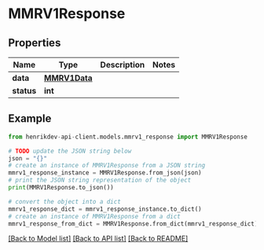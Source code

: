 # MMRV1Response


## Properties

Name | Type | Description | Notes
------------ | ------------- | ------------- | -------------
**data** | [**MMRV1Data**](MMRV1Data.md) |  | 
**status** | **int** |  | 

## Example

```python
from henrikdev-api-client.models.mmrv1_response import MMRV1Response

# TODO update the JSON string below
json = "{}"
# create an instance of MMRV1Response from a JSON string
mmrv1_response_instance = MMRV1Response.from_json(json)
# print the JSON string representation of the object
print(MMRV1Response.to_json())

# convert the object into a dict
mmrv1_response_dict = mmrv1_response_instance.to_dict()
# create an instance of MMRV1Response from a dict
mmrv1_response_from_dict = MMRV1Response.from_dict(mmrv1_response_dict)
```
[[Back to Model list]](../README.md#documentation-for-models) [[Back to API list]](../README.md#documentation-for-api-endpoints) [[Back to README]](../README.md)


